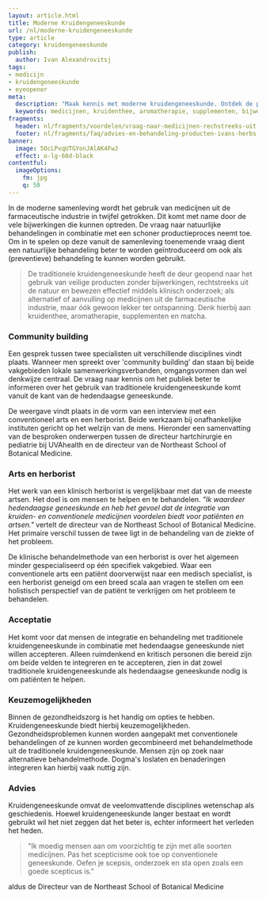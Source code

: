 ```yaml
---
layout: article.html
title: Moderne Kruidengeneeskunde
url: /nl/moderne-kruidengeneeskunde
type: article
category: kruidengeneeskunde
publish:
  author: Ivan Alexandrovitsj
tags:
- medicijn
- kruidengeneeskunde
- eyeopener
meta:
  description: "Maak kennis met moderne kruidengeneeskunde. Ontdek de producten van Ivan's Herbs: kruidenthee, aromatherapie, supplementen en matcha uit Siberie. Benieuwd naar de inzichten?"
  keywords: medicijnen, kruidenthee, aromatherapie, supplementen, bijwerkingen, community building, kruidengeneeskunde, geneeskunde
fragments:
  header: nl/fragments/voordelen/vraag-naar-medicijnen-rechstreeks-uit-de-natuur
  footer: nl/fragments/faq/advies-en-behandeling-producten-ivans-herbs
banner:
  image: 5OcLPvqUTGYonJAlAK4FwJ
  effect: o-lg-60d-black
contentful:
  imageOptions:
    fm: jpg
    q: 50
---
```

In de moderne samenleving wordt het gebruik van medicijnen uit de farmaceutische industrie in twijfel getrokken. Dit komt met name door de vele bijwerkingen die kunnen optreden. De vraag naar natuurlijke behandelingen in combinatie met een schoner productieproces neemt toe. Om in te spelen op deze vanuit de samenleving toenemende vraag dient een natuurlijke behandeling beter te worden geïntroduceerd om ook als (preventieve) behandeling te kunnen worden gebruikt.

> De traditionele kruidengeneeskunde heeft de deur geopend naar het gebruik van veilige producten zonder bijwerkingen, rechtstreeks uit de natuur en bewezen effectief middels klinisch onderzoek; als alternatief of aanvulling op medicijnen uit de farmaceutische industrie, maar óók gewoon lekker ter ontspanning. Denk hierbij aan kruidenthee, aromatherapie, supplementen en matcha.

### Community building

Een gesprek tussen twee specialisten uit verschillende disciplines vindt plaats. Wanneer men spreekt over 'community building' dan staan bij beide vakgebieden lokale samenwerkingsverbanden, omgangsvormen dan wel denkwijze centraal. De vraag naar kennis om het publiek beter te informeren over het gebruik van traditionele kruidengeneeskunde komt vanuit de kant van de hedendaagse geneeskunde.

De weergave vindt plaats in de vorm van een interview met een conventioneel arts en een herborist. Beide werkzaam bij onafhankelijke instituten gericht op het welzijn van de mens. Hieronder een samenvatting van de besproken onderwerpen tussen de directeur hartchirurgie en pediatrie bij UVAhealth en de directeur van de Northeast School of Botanical Medicine.

### Arts en herborist

Het werk van een klinisch herborist is vergelijkbaar met dat van de meeste artsen. Het doel is om mensen te helpen en te behandelen. _"Ik waardeer hedendaagse geneeskunde en heb het gevoel dat de integratie van kruiden- en conventionele medicijnen voordelen biedt voor patiënten en artsen."_ vertelt de directeur van de Northeast School of Botanical Medicine. Het primaire verschil tussen de twee ligt in de behandeling van de ziekte of het probleem.

De klinische behandelmethode van een herborist is over het algemeen minder gespecialiseerd op één specifiek vakgebied. Waar een conventionele arts een patiënt doorverwijst naar een medisch specialist, is een herborist geneigd om een breed scala aan vragen te stellen om een holistisch perspectief van de patiënt te verkrijgen om het probleem te behandelen.

### Acceptatie

Het komt voor dat mensen de integratie en behandeling met traditionele kruidengeneeskunde in combinatie met hedendaagse geneeskunde niet willen accepteren. Alleen ruimdenkend en kritisch personen die bereid zijn om beide velden te integreren en te accepteren, zien in dat zowel traditionele kruidengeneeskunde als hedendaagse geneeskunde nodig is om patiënten te helpen.

### Keuzemogelijkheden

Binnen de gezondheidszorg is het handig om opties te hebben. Kruidengeneeskunde biedt hierbij keuzemogelijkheden. Gezondheidsproblemen kunnen worden aangepakt met conventionele behandelingen of ze kunnen worden gecombineerd met behandelmethode uit de traditionele kruidengeneeskunde. Mensen zijn op zoek naar alternatieve behandelmethode. Dogma's loslaten en benaderingen integreren kan hierbij vaak nuttig zijn.

### Advies

Kruidengeneeskunde omvat de veelomvattende disciplines wetenschap als geschiedenis. Hoewel kruidengeneeskunde langer bestaat en wordt gebruikt wil het niet zeggen dat het beter is, echter informeert het verleden het heden.

> "Ik moedig mensen aan om voorzichtig te zijn met alle soorten medicijnen. Pas het scepticisme ook toe op conventionele geneeskunde. Oefen je scepsis, onderzoek en sta open zoals een goede scepticus is."

aldus de Directeur van de Northeast School of Botanical Medicine
